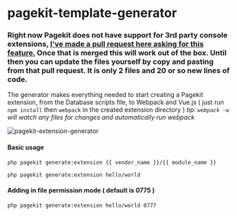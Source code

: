 # pagekit-template-generator

### Right now Pagekit does not have support for 3rd party console extensions, [I've made a pull request here asking for this feature.](https://github.com/pagekit/pagekit/pull/703) Once that is merged this will work out of the box. Until then you can update the files yourself by copy and pasting from that pull request. It is only 2 files and 20 or so new lines of code.

The generator makes everything needed to start creating a Pagekit extension, from the Database scripts file, to Webpack and Vue.js ( just run `npm install` then `webpack` in the created extension directory )
*tip: `webpack -w` will watch any files for changes and automatically run webpack*

![pagekit-extension-generator](https://cloud.githubusercontent.com/assets/9405969/16783923/a02915e4-4843-11e6-89d5-c2392df98b0e.gif)

#### Basic usage
`php pagekit generate:extension {{ vendor_name }}/{{ module_name }}`

`php pagekit generate:extension hello/world`

#### Adding in file permission mode ( default is 0775 )
`php pagekit generate:extension hello/world 0777`

